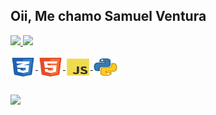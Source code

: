 ## Oii, Me chamo Samuel Ventura 
<div>
  <a href="https://github.com/samuel-ventura">
  <img height="180em" src="https://github-readme-stats.vercel.app/api?username=samuel-ventura&show_icons=true&theme=dracula&include_all_commits=true&count_private=true"/>
  <img height="180em" src="https://github-readme-stats.vercel.app/api/top-langs/?username=samuel-ventura&layout=compact&langs_count=16&theme=dracula"/>
</div>
<div style="display: inline_block"><br>
    <img align="center" height="30" width="40" src="/icon-css3.svg" alt="sam-CSS">
    <img align="center" height="30" width="40" src="/icon-html5.svg" alt="sam-HTML">
    <img align="center" height="30" width="40" src="/icon-js.svg" alt="sam-js">
    <img align="center" height="30" width="40" src="/icon-python.svg" alt="sam-python">
</div>
  
  ## 
  
  <div>
    <a href="https://www.instagram.com/sam_ph7/" target="_blank"> <img src="https://img.shields.io/badge/-Instagram-%23F96EBA%20?style=for-the-badge&logo=instagram&logoColor=white" target="_blank"></a>
    <a href="https://www.linkedin.com/in/samuel-ventura/" target="_blank"></a>
    <a href="https://www.twitch.tv/thenoobfps" target="_blank"></a>
</div>
